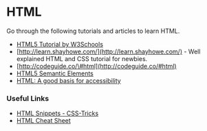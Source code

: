 # HTML

Go through the following tutorials and articles to learn HTML.

* [HTML5 Tutorial by W3Schools](https://www.w3schools.com/html/default.asp)
* [http://learn.shayhowe.com/](http://learn.shayhowe.com/) - Well explained HTML and CSS tutorial for newbies.
* [http://codeguide.co/\#html](http://codeguide.co/#html)
* [HTML5 Semantic Elements](https://www.w3schools.com/html/html5_semantic_elements.asp)
* [HTML: A good basis for accessibility](https://developer.mozilla.org/en-US/docs/Learn/Accessibility/HTML)

### Useful Links

* [HTML Snippets - CSS-Tricks](https://css-tricks.com/snippets/html/)
* [HTML Cheat Sheet](https://www.hostinger.com/tutorials/html-cheat-sheet)
